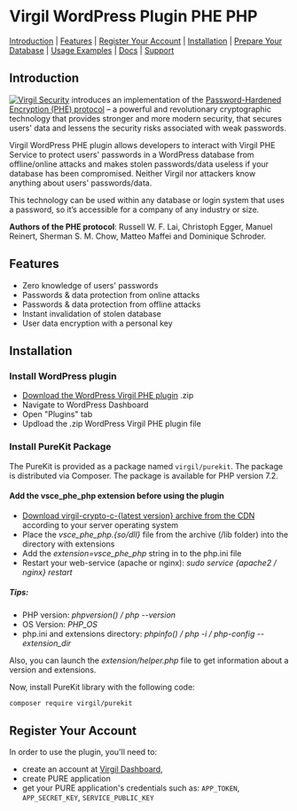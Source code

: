 # Virgil WordPress Plugin PHE PHP

[Introduction](#introduction) | [Features](#features) | [Register Your Account](#register-your-account) | [Installation](#installation) | [Prepare Your Database](#prepare-your-database) | [Usage Examples](#usage-examples) | [Docs](#docs) | [Support](#support)

## Introduction
<img src="https://cdn.virgilsecurity.com/assets/images/github/logos/pure_grey_logo.png" align="left" hspace="0" vspace="0"></a>[Virgil Security](https://virgilsecurity.com) introduces an implementation of the [Password-Hardened Encryption (PHE) protocol](https://virgilsecurity.com/wp-content/uploads/2018/11/PHE-Whitepaper-2018.pdf) – a powerful and revolutionary cryptographic technology that provides stronger and more modern security, that secures users' data and lessens the security risks associated with weak passwords.

Virgil WordPress PHE plugin allows developers to interact with Virgil PHE Service to protect users' passwords in a WordPress database from offline/online attacks and makes stolen passwords/data useless if your database has been compromised. Neither Virgil nor attackers know anything about users' passwords/data.

This technology can be used within any database or login system that uses a password, so it’s accessible for a company of any industry or size.

**Authors of the PHE protocol**: Russell W. F. Lai, Christoph Egger, Manuel Reinert, Sherman S. M. Chow, Matteo Maffei and Dominique Schroder.

## Features
- Zero knowledge of users' passwords
- Passwords & data protection from online attacks
- Passwords & data protection from offline attacks
- Instant invalidation of stolen database
- User data encryption with a personal key


## Installation

### Install WordPress plugin

- [Download the WordPress Virgil PHE plugin](https://github.com/VirgilSecurity/virgil-phe-wordpress-plugin-php/archive/develop.zip) .zip
- Navigate to WordPress Dashboard
- Open "Plugins" tab
- Updload the .zip WordPress Virgil PHE plugin file

### Install PureKit Package

The PureKit is provided as a package named `virgil/purekit`. The package is distributed via Composer. The package is available for PHP version 7.2.

#### Add the vsce_phe_php extension before using the plugin

* [Download virgil-crypto-c-{latest version} archive from the CDN](https://cdn.virgilsecurity.com/virgil-crypto-c/php/) according to your server operating system
* Place the *vsce_phe_php.{so/dll}* file from the archive (/lib folder) into the directory with extensions
* Add the *extension=vsce_phe_php* string in to the php.ini file
* Restart your web-service (apache or nginx): *sudo service {apache2 / nginx} restart*

##### Tips:

* PHP version: *phpversion() / php --version*
* OS Version: *PHP_OS*
* php.ini and extensions directory: *phpinfo() / php -i / php-config --extension_dir*

Also, you can launch the *extension/helper.php* file to get information about a version and extensions.

Now, install PureKit library with the following code:
```bash
composer require virgil/purekit
```

## Register Your Account
In order to use the plugin, you'll need to:
- create an account at [Virgil Dashboard](https://dashboard.virgilsecurity.com/),
- create PURE application
- get your PURE application's credentials such as: `APP_TOKEN`, `APP_SECRET_KEY`, `SERVICE_PUBLIC_KEY`